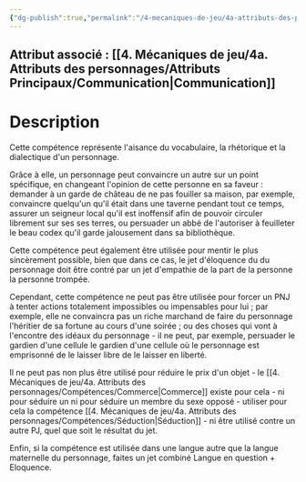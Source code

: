 ```yaml
---
{"dg-publish":true,"permalink":"/4-mecaniques-de-jeu/4a-attributs-des-personnages/competences/eloquence/"}
---
```



## Attribut associé : [[4. Mécaniques de jeu/4a. Attributs des personnages/Attributs Principaux/Communication\|Communication]] 

# Description

Cette compétence représente l'aisance du vocabulaire, la rhétorique et la dialectique d'un personnage.

Grâce à elle, un personnage peut convaincre un autre sur un point spécifique, en changeant l'opinion de cette personne en sa faveur : demander à un garde de château de ne pas fouiller sa maison, par exemple, convaincre quelqu'un qu'il était dans une taverne pendant tout ce temps, assurer un seigneur local qu'il est inoffensif afin de pouvoir circuler librement sur ses ses terres, ou persuader un abbé de l'autoriser à feuilleter le beau codex qu'il garde jalousement dans sa bibliothèque. 

Cette compétence peut également être utilisée pour mentir le plus sincèrement possible, bien que dans ce cas, le jet d'éloquence du du personnage doit être contré par un jet d'empathie de la part de la personne la personne trompée. 

Cependant, cette compétence ne peut pas être utilisée pour forcer un PNJ à tenter actions totalement impossibles ou impensables pour lui ; par exemple, elle ne convaincra pas un riche marchand de faire du personnage l'héritier de sa fortune au cours d'une soirée ; ou des choses qui vont à l'encontre des idéaux du personnage - il ne peut, par exemple, persuader le gardien d'une cellule le gardien d'une cellule où le personnage est emprisonné de le laisser libre de le laisser en liberté. 

Il ne peut pas non plus être utilisé pour réduire le prix d'un objet - le [[4. Mécaniques de jeu/4a. Attributs des personnages/Compétences/Commerce\|Commerce]]  existe pour cela - ni pour séduire un ni pour séduire un membre du sexe opposé - utiliser pour cela la compétence [[4. Mécaniques de jeu/4a. Attributs des personnages/Compétences/Séduction\|Séduction]]  - ni être utilisé contre un autre PJ, quel que soit le résultat du jet.

Enfin, si la compétence est utilisée dans une langue autre que la langue maternelle du personnage, faites un jet combiné Langue en question + Eloquence.
